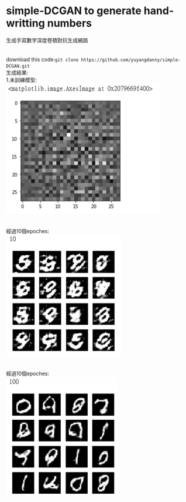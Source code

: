 # simple-DCGAN to generate hand-writting numbers
生成手寫數字深度卷積對抗生成網路
<br>
<br>
<br>download this code:```git clone https://github.com/yuyangdanny/simple-DCGAN.git```
<br>生成結果:
<br>1.未訓練模型:
<br>![](https://github.com/yuyangdanny/simple-DCGAN/blob/master/results%20images/un_trained.PNG)
<br>
<br>
<br>經過10個epoches:
<br>![](https://github.com/yuyangdanny/simple-DCGAN/blob/master/results%20images/10epoches.PNG)
<br>
<br>
<br>經過10個epoches:
<br>![](https://github.com/yuyangdanny/simple-DCGAN/blob/master/results%20images/100epoches.PNG)
